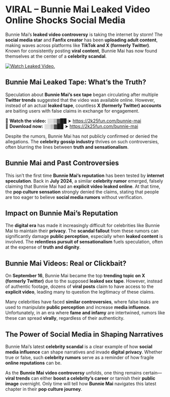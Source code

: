 # VIRAL – Bunnie Mai Leaked Video Online Shocks Social Media 

Bunnie Mai’s **leaked video controversy** is taking the internet by storm! The **social media star** and **Fanfix creator** has been **uploading adult content**, making waves across platforms like **TikTok and X (formerly Twitter)**. Known for consistently posting **viral content**, Bunnie Mai has now found themselves at the center of a **celebrity scandal**.  

[![Watch Leaked Video.](https://miro.medium.com/v2/resize:fit:828/format:webp/1*cilzJN44JGOrTw9NJCrNHA.gif "Watch Leaked Video")](https://2k25fun.com/bunnie-mai)

## **Bunnie Mai Leaked Tape: What’s the Truth?**  
Speculation about **Bunnie Mai’s sex tape** began circulating after multiple **Twitter trends** suggested that the video was available online. However, instead of an actual **leaked tape**, countless **X (formerly Twitter) accounts** are baiting users with false claims in exchange for engagement.  

🔹 **Watch the video:** ░░▒▓██ ➤ https://2k25fun.com/bunnie-mai  
🔹 **Download now:** ░░▒▓██ ➤ https://2k25fun.com/bunnie-mai  

Despite the rumors, Bunnie Mai has not publicly confirmed or denied the allegations. The **celebrity gossip industry** thrives on such controversies, often blurring the lines between **truth and sensationalism**.  

## **Bunnie Mai and Past Controversies**  
This isn’t the first time **Bunnie Mai’s reputation** has been tested by **internet speculation**. Back in **July 2024**, a similar **celebrity rumor** emerged, falsely claiming that Bunnie Mai had an **explicit video leaked online**. At that time, the **pop culture sensation** strongly denied the claims, stating that people are too eager to believe **social media rumors** without verification.  

## **Impact on Bunnie Mai’s Reputation**  
The **digital era** has made it increasingly difficult for celebrities like Bunnie Mai to maintain their **privacy**. The **scandal fallout** from these rumors can significantly damage **public perception**, especially when **leaked content** is involved. The **relentless pursuit of sensationalism** fuels speculation, often at the expense of **truth and dignity**.  

## **Bunnie Mai Videos: Real or Clickbait?**  
On **September 16**, Bunnie Mai became the top **trending topic on X (formerly Twitter)** due to the supposed **leaked sex tape**. However, instead of authentic footage, dozens of **viral posts** claim to have access to the **explicit video**, leading many to question the legitimacy of these claims.  

Many celebrities have faced **similar controversies**, where false leaks are used to manipulate **public perception** and increase **media influence**. Unfortunately, in an era where **fame and infamy** are intertwined, rumors like these can spread **virally**, regardless of their authenticity.  

## **The Power of Social Media in Shaping Narratives**  
Bunnie Mai’s latest **celebrity scandal** is a clear example of how **social media influence** can shape narratives and invade **digital privacy**. Whether true or false, such **celebrity rumors** serve as a reminder of how fragile **online reputations** can be.  

As the **Bunnie Mai video controversy** unfolds, one thing remains certain—**viral trends** can either **boost a celebrity’s career** or tarnish their **public image** overnight. Only time will tell how **Bunnie Mai** navigates this latest chapter in their **pop culture journey**. 
